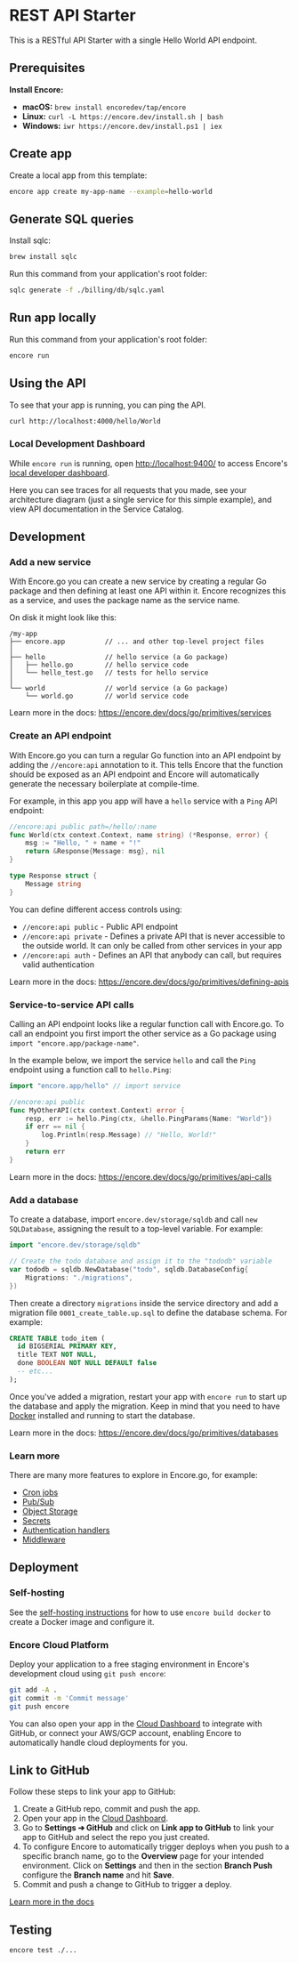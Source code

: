 # REST API Starter

This is a RESTful API Starter with a single Hello World API endpoint.

## Prerequisites 

**Install Encore:**
- **macOS:** `brew install encoredev/tap/encore`
- **Linux:** `curl -L https://encore.dev/install.sh | bash`
- **Windows:** `iwr https://encore.dev/install.ps1 | iex`

## Create app

Create a local app from this template:

```bash
encore app create my-app-name --example=hello-world
```

## Generate SQL queries
Install sqlc:
```bash
brew install sqlc
```

Run this command from your application's root folder:
```bash
sqlc generate -f ./billing/db/sqlc.yaml
```

## Run app locally

Run this command from your application's root folder:

```bash
encore run
```
## Using the API

To see that your app is running, you can ping the API.

```bash
curl http://localhost:4000/hello/World
```

### Local Development Dashboard

While `encore run` is running, open [http://localhost:9400/](http://localhost:9400/) to access Encore's [local developer dashboard](https://encore.dev/docs/go/observability/dev-dash).

Here you can see traces for all requests that you made, see your architecture diagram (just a single service for this simple example), and view API documentation in the Service Catalog.

## Development

### Add a new service

With Encore.go you can create a new service by creating a regular Go package and then defining at least one API within it. Encore recognizes this as a service, and uses the package name as the service name.

On disk it might look like this:

```
/my-app
├── encore.app          // ... and other top-level project files
│
├── hello               // hello service (a Go package)
│   ├── hello.go        // hello service code
│   └── hello_test.go   // tests for hello service
│
└── world               // world service (a Go package)
    └── world.go        // world service code
```

Learn more in the docs: https://encore.dev/docs/go/primitives/services

### Create an API endpoint

With Encore.go you can turn a regular Go function into an API endpoint by adding the `//encore:api` annotation to it. This tells Encore that the function should be exposed as an API endpoint and Encore will automatically generate the necessary boilerplate at compile-time.

For example, in this app you app will have a `hello` service with a `Ping` API endpoint:

```go
//encore:api public path=/hello/:name
func World(ctx context.Context, name string) (*Response, error) {
	msg := "Hello, " + name + "!"
	return &Response{Message: msg}, nil
}

type Response struct {
	Message string
}
```

You can define different access controls using:
- `//encore:api public` - Public API endpoint
- `//encore:api private` - Defines a private API that is never accessible to the outside world. It can only be called from other services in your app
- `//encore:api auth` - Defines an API that anybody can call, but requires valid authentication

Learn more in the docs: https://encore.dev/docs/go/primitives/defining-apis

### Service-to-service API calls

Calling an API endpoint looks like a regular function call with Encore.go. To call an endpoint you first import the other service as a Go package using `import "encore.app/package-name"`.

In the example below, we import the service `hello` and call the `Ping` endpoint using a function call to `hello.Ping`:

```go
import "encore.app/hello" // import service

//encore:api public
func MyOtherAPI(ctx context.Context) error {
    resp, err := hello.Ping(ctx, &hello.PingParams{Name: "World"})
    if err == nil {
        log.Println(resp.Message) // "Hello, World!"
    }
    return err
}
```

Learn more in the docs: https://encore.dev/docs/go/primitives/api-calls

### Add a database

To create a database, import `encore.dev/storage/sqldb` and call `new SQLDatabase`, assigning the result to a top-level variable. For example:

```go
import "encore.dev/storage/sqldb"

// Create the todo database and assign it to the "tododb" variable
var tododb = sqldb.NewDatabase("todo", sqldb.DatabaseConfig{
	Migrations: "./migrations",
})
```

Then create a directory `migrations` inside the service directory and add a migration file `0001_create_table.up.sql` to define the database schema. For example:

```sql
CREATE TABLE todo_item (
  id BIGSERIAL PRIMARY KEY,
  title TEXT NOT NULL,
  done BOOLEAN NOT NULL DEFAULT false
  -- etc...
);
```

Once you've added a migration, restart your app with `encore run` to start up the database and apply the migration. Keep in mind that you need to have [Docker](https://docker.com) installed and running to start the database.

Learn more in the docs: https://encore.dev/docs/go/primitives/databases

### Learn more

There are many more features to explore in Encore.go, for example:

- [Cron jobs](https://encore.dev/docs/go/primitives/cron-jobs)
- [Pub/Sub](https://encore.dev/docs/go/primitives/pubsub)
- [Object Storage](https://encore.dev/docs/go/primitives/object-storage)
- [Secrets](https://encore.dev/docs/go/primitives/secrets)
- [Authentication handlers](https://encore.dev/docs/go/develop/auth)
- [Middleware](https://encore.dev/docs/go/develop/middleware)

## Deployment

### Self-hosting

See the [self-hosting instructions](https://encore.dev/docs/go/self-host/docker-build) for how to use `encore build docker` to create a Docker image and configure it.

### Encore Cloud Platform

Deploy your application to a free staging environment in Encore's development cloud using `git push encore`:

```bash
git add -A .
git commit -m 'Commit message'
git push encore
```

You can also open your app in the [Cloud Dashboard](https://app.encore.dev) to integrate with GitHub, or connect your AWS/GCP account, enabling Encore to automatically handle cloud deployments for you.

## Link to GitHub

Follow these steps to link your app to GitHub:

1. Create a GitHub repo, commit and push the app.
2. Open your app in the [Cloud Dashboard](https://app.encore.dev).
3. Go to **Settings ➔ GitHub** and click on **Link app to GitHub** to link your app to GitHub and select the repo you just created.
4. To configure Encore to automatically trigger deploys when you push to a specific branch name, go to the **Overview** page for your intended environment. Click on **Settings** and then in the section **Branch Push** configure the **Branch name** and hit **Save**.
5. Commit and push a change to GitHub to trigger a deploy.

[Learn more in the docs](https://encore.dev/docs/platform/integrations/github)

## Testing

```bash
encore test ./...
```